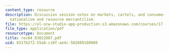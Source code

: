 ```yaml
---
content_type: resource
description: Discussion session notes on markets, cartels, and consumers - resource
  nationalism and resource mercantilism.
file: https://ol-ocw-studio-app-production.s3.amazonaws.com/courses/17-906-reading-seminar-in-social-science-the-geopolitics-and-geoeconomics-of-global-energy-spring-2007/0317b27255a8c10fae4c502869160989_rec04_03022007.pdf
file_type: application/pdf
resourcetype: Document
title: rec04_03022007.pdf
uid: 0317b272-55a8-c10f-ae4c-502869160989
---
```

